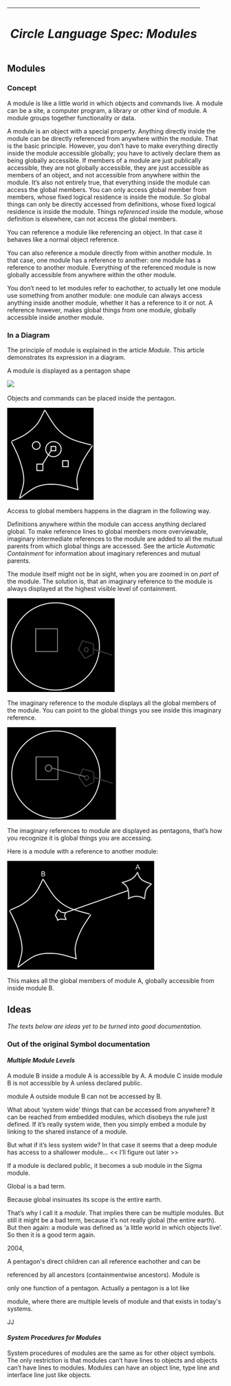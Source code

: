 ﻿|<h1>***Circle Language Spec: Modules***</h1>|
| :- |
## **Modules**
### **Concept**
A module is like a little world in which objects and commands live. A module can be a site, a computer program, a library or other kind of module. A module groups together functionality or data.

A module is an object with a special property. Anything directly inside the module can be directly referenced from anywhere within the module. That is the basic principle. However, you don’t have to make everything directly inside the module accessible globally; you have to actively declare them as being globally accessible. If members of a module are just publically accessible, they are not globally accessible, they are just accessible as members of an object, and not accessible from anywhere within the module. It’s also not entirely true, that everything inside the module can access the global members. You can only access global member from members, whose fixed logical residence is inside the module. So global things can only be directly accessed from definitions, whose fixed logical residence is inside the module. Things *referenced* inside the module, whose definition is elsewhere, can not access the global members.

You can reference a module like referencing an object. In that case it behaves like a normal object reference.

You can also reference a module directly from within another module. In that case, one module has a reference to another: one module has a reference to another module. Everything of the referenced module is now globally accessible from anywhere within the other module.

You don’t need to let modules refer to eachother, to actually let one module use something from another module: one module can always access anything inside another module, whether it has a reference to it or not. A reference however, makes global things from one module, globally accessible inside another module.
### **In a Diagram**
The principle of module is explained in the article *Module*. This article demonstrates its expression in a diagram.

A module is displayed as a pentagon shape

![](Modules.001.png)

Objects and commands can be placed inside the pentagon.

![](Modules.002.png)

Access to global members happens in the diagram in the following way.

Definitions anywhere within the module can access anything declared global. To make reference lines to global members more overviewable, imaginary intermediate references to the module are added to all the mutual parents from which global things are accessed. See the article *Automatic Containment* for information about imaginary references and mutual parents.

The module itself might not be in sight, when you are zoomed in on *part* of the module. The solution is, that an imaginary reference to the module is always displayed at the highest visible level of containment.

![](Modules.003.png)

The imaginary reference to the module displays all the global members of the module. You can point to the global things you see inside this imaginary reference.

![](Modules.004.png)

The imaginary references to module are displayed as pentagons, that’s how you recognize it is global things you are accessing.

Here is a module with a reference to another module:

![](Modules.005.png)

This makes all the global members of module A, globally accessible from inside module B.
## **Ideas**
*The texts below are ideas yet to be turned into good documentation.*
### **Out of the original Symbol documentation**
#### *Multiple Module Levels*
A module B inside a module A is accessible by A. A module C inside module B is not accessible by A unless declared public.

module A outside module B can not be accessed by B.

What about ‘system wide’ things that can be accessed from anywhere? It can be reached from embedded modules, which disobeys the rule just defined. If it’s really system wide, then you simply embed a module by linking to the shared instance of a module.

But what if it’s less system wide? In that case it seems that a deep module has access to a shallower module… << I’ll figure out later >>


If a module is declared public, it becomes a sub module in the Sigma module.




Global is a bad term.

Because global insinuates its scope is the entire earth.

That’s why I call it a *module*. That implies there can be multiple modules. But still it might be a bad term, because it’s not really global (the entire earth). But then again: a module was defined as ‘a little world in which objects live’. So then it is a good term again.


2004,

A pentagon's direct children can all reference eachother and can be

referenced by all ancestors (containmentwise ancestors). Module is

only one function of a pentagon. Actually a pentagon is a lot like

module, where there are multiple levels of module and that exists in today's systems.

JJ

#### *System Procedures for Modules*
System procedures of modules are the same as for other object symbols. The only restriction is that modules can’t have lines to objects and objects can’t have lines to modules. Modules can have an object line, type line and interface line just like objects.

